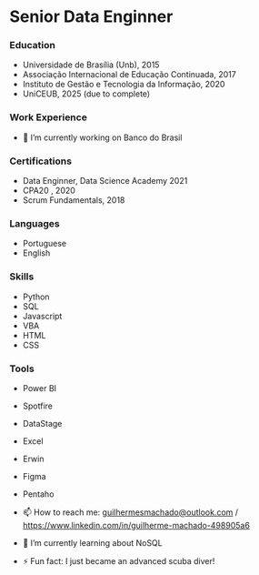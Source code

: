 # Senior Data Enginner

### Education
- Universidade de Brasília (Unb), 2015
- Associação Internacional de Educação Continuada, 2017
- Instituto de Gestão e Tecnologia da Informação, 2020
- UniCEUB, 2025 (due to complete)

### Work Experience
-  🔭 I’m currently working on Banco do Brasil

### Certifications
- Data Enginner, Data Science Academy 2021
- CPA20 , 2020
- Scrum Fundamentals, 2018

### Languages
- Portuguese
- English

### Skills
- Python
- SQL
- Javascript
- VBA
- HTML
- CSS

### Tools
- Power BI
- Spotfire
- DataStage
- Excel
- Erwin
- Figma
- Pentaho




- 📫 How to reach me: guilhermesmachado@outlook.com / https://www.linkedin.com/in/guilherme-machado-498905a6
- 🌱 I’m currently learning about NoSQL
- ⚡ Fun fact: I just became an advanced scuba diver!

